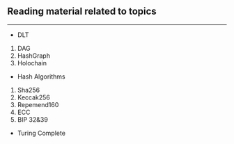 ## Reading material related to topics  
-------------------------------------
- DLT
1. DAG
2. HashGraph 
3. Holochain  

- Hash Algorithms  
1. Sha256  
2. Keccak256
3. Repemend160
4. ECC
5. BIP 32&39

- Turing Complete
